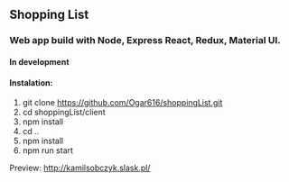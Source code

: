## Shopping List

### Web app build with Node, Express React, Redux, Material UI.

#### In development 

#### Instalation:
1. git clone https://github.com/Ogar616/shoppingList.git
2. cd shoppingList/client
3. npm install
4. cd ..
5. npm install
6. npm run start

Preview: 
http://kamilsobczyk.slask.pl/